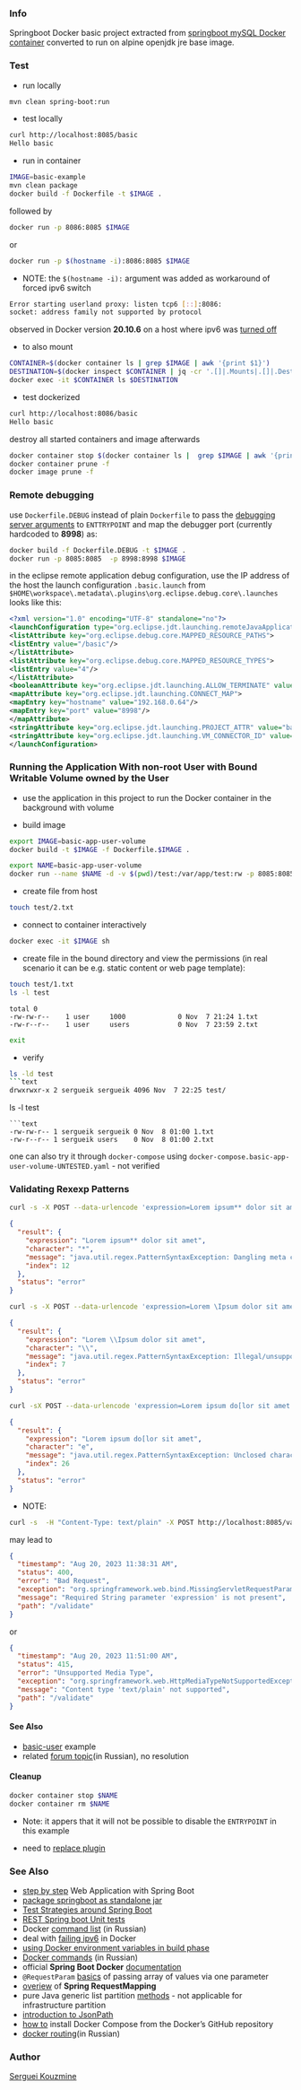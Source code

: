 ﻿### Info

Springboot Docker basic project extracted from [springboot mySQL Docker container](https://github.com/TechPrimers/docker-mysql-spring-boot-example) converted to run on alpine openjdk jre base image.
### Test

* run locally
```sh
mvn clean spring-boot:run
```
* test locally
```sh
curl http://localhost:8085/basic
Hello basic
```
* run in container
```sh
IMAGE=basic-example
mvn clean package
docker build -f Dockerfile -t $IMAGE .
```
followed by
```sh
docker run -p 8086:8085 $IMAGE
```
or
```sh
docker run -p $(hostname -i):8086:8085 $IMAGE
```
* NOTE: the `$(hostname -i):` argument was added as workaround of forced ipv6 switch
```sh
Error starting userland proxy: listen tcp6 [::]:8086:
socket: address family not supported by protocol
```
observed in Docker version __20.10.6__ on a host where ipv6 was [turned off](https://linuxconfig.org/how-to-disable-ipv6-address-on-ubuntu-18-04-bionic-beaver-linux)
* to also mount

```sh
CONTAINER=$(docker container ls | grep $IMAGE | awk '{print $1}')
DESTINATION=$(docker inspect $CONTAINER | jq -cr '.[]|.Mounts|.[]|.Destination')
docker exec -it $CONTAINER ls $DESTINATION
```
* test dockerized
```sh
curl http://localhost:8086/basic
Hello basic
```
destroy all started containers and image afterwards
```sh
docker container stop $(docker container ls |  grep $IMAGE | awk '{print $1}')
docker container prune -f
docker image prune -f
```
### Remote debugging

use `Dockerfile.DEBUG` instead of plain `Dockerfile` to pass the [debugging server arguments](https://dzone.com/articles/how-debug-remote-java-applicat) to `ENTTRYPOINT` and map the debugger port (currently hardcoded to __8998__) as:
```sh
docker build -f Dockerfile.DEBUG -t $IMAGE .
docker run -p 8085:8085  -p 8998:8998 $IMAGE
```
in the eclipse remote application debug configuration, use the IP address of the host
the launch configuration `.basic.launch` from `$HOME\workspace\.metadata\.plugins\org.eclipse.debug.core\.launches` looks like this:
```xml
<?xml version="1.0" encoding="UTF-8" standalone="no"?>
<launchConfiguration type="org.eclipse.jdt.launching.remoteJavaApplication">
<listAttribute key="org.eclipse.debug.core.MAPPED_RESOURCE_PATHS">
<listEntry value="/basic"/>
</listAttribute>
<listAttribute key="org.eclipse.debug.core.MAPPED_RESOURCE_TYPES">
<listEntry value="4"/>
</listAttribute>
<booleanAttribute key="org.eclipse.jdt.launching.ALLOW_TERMINATE" value="true"/>
<mapAttribute key="org.eclipse.jdt.launching.CONNECT_MAP">
<mapEntry key="hostname" value="192.168.0.64"/>
<mapEntry key="port" value="8998"/>
</mapAttribute>
<stringAttribute key="org.eclipse.jdt.launching.PROJECT_ATTR" value="basic"/>
<stringAttribute key="org.eclipse.jdt.launching.VM_CONNECTOR_ID" value="org.eclipse.jdt.launching.socketAttachConnector"/>
</launchConfiguration>
```
### Running the Application With non-root User with Bound Writable Volume owned by the User

* use the application in this project to run the Docker container in the background with volume

* build image
```sh
export IMAGE=basic-app-user-volume
docker build -t $IMAGE -f Dockerfile.$IMAGE .
```
```sh
export NAME=basic-app-user-volume
docker run --name $NAME -d -v $(pwd)/test:/var/app/test:rw -p 8085:8085 $IMAGE
```
* create file from host
```sh
touch test/2.txt
```
* connect to container interactively

```sh
docker exec -it $IMAGE sh
```
* create file in the bound directory and view the permissions (in real scenario it can be e.g. static content or web page template):
```sh
touch test/1.txt
ls -l test
```
```text
total 0
-rw-rw-r--    1 user     1000             0 Nov  7 21:24 1.txt
-rw-r--r--    1 user     users            0 Nov  7 23:59 2.txt
```
```sh
exit
```
* verify
```sh
ls -ld test
```text
drwxrwxr-x 2 sergueik sergueik 4096 Nov  7 22:25 test/
```
ls -l test
```
```text
-rw-rw-r-- 1 sergueik sergueik 0 Nov  8 01:00 1.txt
-rw-r--r-- 1 sergueik users    0 Nov  8 01:00 2.txt
```
one can also try it through `docker-compose` using `docker-compose.basic-app-user-volume-UNTESTED.yaml` - not verified

### Validating Rexexp Patterns

```sh
curl -s -X POST --data-urlencode 'expression=Lorem ipsum** dolor sit amet' http://192.168.0.25:8085/validate | jq
```

```JSON
{
  "result": {
    "expression": "Lorem ipsum** dolor sit amet",
    "character": "*",
    "message": "java.util.regex.PatternSyntaxException: Dangling meta character '*' near index 12\r\nLorem ipsum** dolor sit amet\r\n            ^",
    "index": 12
  },
  "status": "error"
}

```

```sh
curl -s -X POST --data-urlencode 'expression=Lorem \Ipsum dolor sit amet' http://192.168.0.25:8085/validate | jq
```
```JSON
{
  "result": {
    "expression": "Lorem \\Ipsum dolor sit amet",
    "character": "\\",
    "message": "java.util.regex.PatternSyntaxException: Illegal/unsupported escape sequence near index 7\r\nLorem \\Ipsum dolor sit amet\r\n       ^",
    "index": 7
  },
  "status": "error"
}
```
```sh
curl -sX POST --data-urlencode 'expression=Lorem ipsum do[lor sit amet' http://192.168.0.25:8085/validate | jq
```
```JSON
{
  "result": {
    "expression": "Lorem ipsum do[lor sit amet",
    "character": "e",
    "message": "java.util.regex.PatternSyntaxException: Unclosed character class near index 26\r\nLorem ipsum do[lor sit amet\r\n                          ^",
    "index": 26
  },
  "status": "error"
}
```
* NOTE:
```sh
curl -s  -H "Content-Type: text/plain" -X POST http://localhost:8085/validate -d "expression=abc"
```
may lead to
```JSON
{
  "timestamp": "Aug 20, 2023 11:38:31 AM",
  "status": 400,
  "error": "Bad Request",
  "exception": "org.springframework.web.bind.MissingServletRequestParameterException",
  "message": "Required String parameter 'expression' is not present",
  "path": "/validate"
}
```
or
```JSON
{
  "timestamp": "Aug 20, 2023 11:51:00 AM",
  "status": 415,
  "error": "Unsupported Media Type",
  "exception": "org.springframework.web.HttpMediaTypeNotSupportedException",
  "message": "Content type 'text/plain' not supported",
  "path": "/validate"
}
```

#### See Also

  * [basic-user](https://github.com/sergueik/springboot_study/tree/master/basic-user) example
  * related [forum topic](https://qna.habr.com/q/1218548)(in Russian), no resolution

#### Cleanup
```sh
docker container stop $NAME
docker container rm $NAME
```
* Note: it appers that it will not be possible to disable the `ENTRYPOINT` in this example

- need to [replace plugin](https://stackoverflow.com/questions/69949638/the-legacy-maven-plugin-was-removed-in-gradle-7-please-use-the-maven-publish)

### See Also

  * [step by step](https://github.com/in28minutes/SpringBootWebApplicationStepByStep) Web Application with Spring Boot
  * [package springboot as standalone jar](https://www.baeldung.com/spring-boot-run-maven-vs-executable-jar)
  * [Test Strategies around Spring Boot](https://github.com/mechero/spring-boot-testing-strategies)
  * [REST Spring boot Unit tests](https://github.com/bytestree/spring-restful-service-unit-test)
  * Docker [command list](https://habr.com/ru/company/flant/blog/336654/) (in Russian)
  * deal with [failing ipv6](https://stackoverflow.com/questions/30750271/disable-ip-v6-in-docker-container) in Docker
  * [using Docker environment variables in build phase](https://vsupalov.com/docker-build-pass-environment-variables/)
  * [Docker commands](https://habr.com/ru/company/ruvds/blog/440660/) (in Russian)
  * official __Spring Boot Docker__ [documentation](https://spring.io/guides/topicals/spring-boot-docker/)
  * `@RequestParam` [basics](https://medium.com/@AADota/spring-passing-list-and-array-of-values-as-url-parameters-1ed9bbdf0cb2) of passing array of values via one parameter
  * [overiew](https://www.baeldung.com/spring-requestmapping) of __Spring RequestMapping__
  * pure Java generic list partition [methods](https://stackoverflow.com/questions/12026885/is-there-a-common-java-utility-to-break-a-list-into-batches) - not applicable for infrastructure partition
  * [introduction to JsonPath](https://www.baeldung.com/guide-to-jayway-jsonpath)
  * [how to](https://www.digitalocean.com/community/tutorials/how-to-install-docker-compose-on-ubuntu-18-04) install Docker Compose from the Docker’s GitHub repository  
  * [docker routing](https://codepoetry.ru/post/docker-user-iptables/)(in Russian)


### Author
[Serguei Kouzmine](kouzmine_serguei@yahoo.com)
